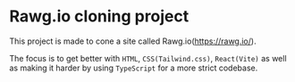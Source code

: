 # Rawg.io cloning project

This project is made to cone a site called Rawg.io(https://rawg.io/).

The focus is to get better with `HTML`, `CSS(Tailwind.css)`, `React(Vite)` as well as making it harder by using `TypeScript` for a more strict codebase.
